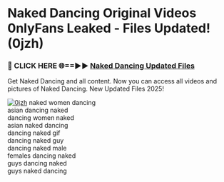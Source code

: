 # Naked Dancing Original Videos 0nlyFans Leaked - Files Updated! (0jzh)

<h3>🔴 CLICK HERE 🌐==►► <a href="https://tinyurl.com/yckcrads" rel="nofollow">Naked Dancing Updated Files</a></h3>

Get Naked Dancing and all content. Now you can access all videos and pictures of Naked Dancing. New Updated Files 2025!

[![0jzh](https://i.imgur.com/hpKpOFt.gif)](https://tinyurl.com/yckcrads)
naked women dancing<br>
asian dancing naked<br>
dancing women naked<br>
asian naked dancing<br>
dancing naked gif<br>
dancing naked guy<br>
dancing naked male<br>
females dancing naked<br>
guys dancing naked<br>
guys naked dancing